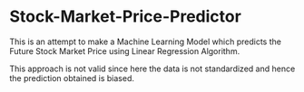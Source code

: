 # Stock-Market-Price-Predictor
This is an attempt to make a Machine Learning Model which predicts the Future Stock Market Price using Linear Regression Algorithm.

This approach is not valid since here the data is not standardized and hence the prediction obtained is biased.
